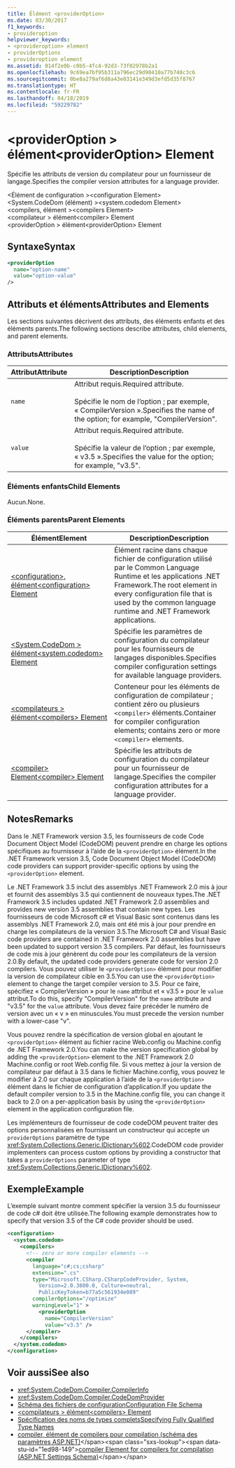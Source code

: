 ```yaml
---
title: Élément <providerOption>
ms.date: 03/30/2017
f1_keywords:
- provideroption
helpviewer_keywords:
- <provideroption> element
- providerOptions
- provideroption element
ms.assetid: 014f2e0b-c0b5-4fc4-92d3-73f02978b2a1
ms.openlocfilehash: 9c69ea7bf95b311a796ec29d90410a77b748c3c6
ms.sourcegitcommit: 0be8a279af6d8a43e03141e349d3efd5d35f8767
ms.translationtype: HT
ms.contentlocale: fr-FR
ms.lasthandoff: 04/18/2019
ms.locfileid: "59229782"
---
```

# <a name="provideroption-element"></a><span data-ttu-id="1ed98-102">\<providerOption > élément</span><span class="sxs-lookup"><span data-stu-id="1ed98-102">\<providerOption> Element</span></span>
<span data-ttu-id="1ed98-103">Spécifie les attributs de version du compilateur pour un fournisseur de langage.</span><span class="sxs-lookup"><span data-stu-id="1ed98-103">Specifies the compiler version attributes for a language provider.</span></span>  
  
 <span data-ttu-id="1ed98-104">\<Élément de configuration ></span><span class="sxs-lookup"><span data-stu-id="1ed98-104">\<configuration Element></span></span>  
<span data-ttu-id="1ed98-105">\<System.CodeDom (élément) ></span><span class="sxs-lookup"><span data-stu-id="1ed98-105">\<system.codedom Element></span></span>  
<span data-ttu-id="1ed98-106">\<compilers, élément ></span><span class="sxs-lookup"><span data-stu-id="1ed98-106">\<compilers Element></span></span>  
<span data-ttu-id="1ed98-107">\<compilateur > élément</span><span class="sxs-lookup"><span data-stu-id="1ed98-107">\<compiler> Element</span></span>  
<span data-ttu-id="1ed98-108">\<providerOption > élément</span><span class="sxs-lookup"><span data-stu-id="1ed98-108">\<providerOption> Element</span></span>  
  
## <a name="syntax"></a><span data-ttu-id="1ed98-109">Syntaxe</span><span class="sxs-lookup"><span data-stu-id="1ed98-109">Syntax</span></span>  
  
```xml  
<providerOption  
  name="option-name"  
  value="option-value"  
/>  
```  
  
## <a name="attributes-and-elements"></a><span data-ttu-id="1ed98-110">Attributs et éléments</span><span class="sxs-lookup"><span data-stu-id="1ed98-110">Attributes and Elements</span></span>  
 <span data-ttu-id="1ed98-111">Les sections suivantes décrivent des attributs, des éléments enfants et des éléments parents.</span><span class="sxs-lookup"><span data-stu-id="1ed98-111">The following sections describe attributes, child elements, and parent elements.</span></span>  
  
### <a name="attributes"></a><span data-ttu-id="1ed98-112">Attributs</span><span class="sxs-lookup"><span data-stu-id="1ed98-112">Attributes</span></span>  
  
|<span data-ttu-id="1ed98-113">Attribut</span><span class="sxs-lookup"><span data-stu-id="1ed98-113">Attribute</span></span>|<span data-ttu-id="1ed98-114">Description</span><span class="sxs-lookup"><span data-stu-id="1ed98-114">Description</span></span>|  
|---------------|-----------------|  
|`name`|<span data-ttu-id="1ed98-115">Attribut requis.</span><span class="sxs-lookup"><span data-stu-id="1ed98-115">Required attribute.</span></span><br /><br /> <span data-ttu-id="1ed98-116">Spécifie le nom de l’option ; par exemple, « CompilerVersion ».</span><span class="sxs-lookup"><span data-stu-id="1ed98-116">Specifies the name of the option; for example, "CompilerVersion".</span></span>|  
|`value`|<span data-ttu-id="1ed98-117">Attribut requis.</span><span class="sxs-lookup"><span data-stu-id="1ed98-117">Required attribute.</span></span><br /><br /> <span data-ttu-id="1ed98-118">Spécifie la valeur de l’option ; par exemple, « v3.5 ».</span><span class="sxs-lookup"><span data-stu-id="1ed98-118">Specifies the value for the option; for example, "v3.5".</span></span>|  
  
### <a name="child-elements"></a><span data-ttu-id="1ed98-119">Éléments enfants</span><span class="sxs-lookup"><span data-stu-id="1ed98-119">Child Elements</span></span>  
 <span data-ttu-id="1ed98-120">Aucun.</span><span class="sxs-lookup"><span data-stu-id="1ed98-120">None.</span></span>  
  
### <a name="parent-elements"></a><span data-ttu-id="1ed98-121">Éléments parents</span><span class="sxs-lookup"><span data-stu-id="1ed98-121">Parent Elements</span></span>  
  
|<span data-ttu-id="1ed98-122">Élément</span><span class="sxs-lookup"><span data-stu-id="1ed98-122">Element</span></span>|<span data-ttu-id="1ed98-123">Description</span><span class="sxs-lookup"><span data-stu-id="1ed98-123">Description</span></span>|  
|-------------|-----------------|  
|[<span data-ttu-id="1ed98-124">\<configuration>, élément</span><span class="sxs-lookup"><span data-stu-id="1ed98-124">\<configuration> Element</span></span>](../../../../../docs/framework/configure-apps/file-schema/configuration-element.md)|<span data-ttu-id="1ed98-125">Élément racine dans chaque fichier de configuration utilisé par le Common Language Runtime et les applications .NET Framework.</span><span class="sxs-lookup"><span data-stu-id="1ed98-125">The root element in every configuration file that is used by the common language runtime and .NET Framework applications.</span></span>|  
|[<span data-ttu-id="1ed98-126">\<System.CodeDom > élément</span><span class="sxs-lookup"><span data-stu-id="1ed98-126">\<system.codedom> Element</span></span>](../../../../../docs/framework/configure-apps/file-schema/compiler/system-codedom-element.md)|<span data-ttu-id="1ed98-127">Spécifie les paramètres de configuration du compilateur pour les fournisseurs de langages disponibles.</span><span class="sxs-lookup"><span data-stu-id="1ed98-127">Specifies compiler configuration settings for available language providers.</span></span>|  
|[<span data-ttu-id="1ed98-128">\<compilateurs > élément</span><span class="sxs-lookup"><span data-stu-id="1ed98-128">\<compilers> Element</span></span>](../../../../../docs/framework/configure-apps/file-schema/compiler/compilers-element.md)|<span data-ttu-id="1ed98-129">Conteneur pour les éléments de configuration de compilateur ; contient zéro ou plusieurs `<compiler>` éléments.</span><span class="sxs-lookup"><span data-stu-id="1ed98-129">Container for compiler configuration elements; contains zero or more `<compiler>` elements.</span></span>|  
|[<span data-ttu-id="1ed98-130">\<compiler> Element</span><span class="sxs-lookup"><span data-stu-id="1ed98-130">\<compiler> Element</span></span>](../../../../../docs/framework/configure-apps/file-schema/compiler/compiler-element.md)|<span data-ttu-id="1ed98-131">Spécifie les attributs de configuration du compilateur pour un fournisseur de langage.</span><span class="sxs-lookup"><span data-stu-id="1ed98-131">Specifies the compiler configuration attributes for a language provider.</span></span>|  
  
## <a name="remarks"></a><span data-ttu-id="1ed98-132">Notes</span><span class="sxs-lookup"><span data-stu-id="1ed98-132">Remarks</span></span>  
 <span data-ttu-id="1ed98-133">Dans le .NET Framework version 3.5, les fournisseurs de code Code Document Object Model (CodeDOM) peuvent prendre en charge les options spécifiques au fournisseur à l’aide de la `<providerOption>` élément.</span><span class="sxs-lookup"><span data-stu-id="1ed98-133">In the .NET Framework version 3.5, Code Document Object Model (CodeDOM) code providers can support provider-specific options by using the `<providerOption>` element.</span></span>  
  
 <span data-ttu-id="1ed98-134">Le .NET Framework 3.5 inclut des assemblys .NET Framework 2.0 mis à jour et fournit des assemblys 3.5 qui contiennent de nouveaux types.</span><span class="sxs-lookup"><span data-stu-id="1ed98-134">The .NET Framework 3.5 includes updated .NET Framework 2.0 assemblies and provides new version 3.5 assemblies that contain new types.</span></span> <span data-ttu-id="1ed98-135">Les fournisseurs de code Microsoft c# et Visual Basic sont contenus dans les assemblys .NET Framework 2.0, mais ont été mis à jour pour prendre en charge les compilateurs de la version 3.5.</span><span class="sxs-lookup"><span data-stu-id="1ed98-135">The Microsoft C# and Visual Basic code providers are contained in .NET Framework 2.0 assemblies but have been updated to support version 3.5 compilers.</span></span> <span data-ttu-id="1ed98-136">Par défaut, les fournisseurs de code mis à jour génèrent du code pour les compilateurs de la version 2.0.</span><span class="sxs-lookup"><span data-stu-id="1ed98-136">By default, the updated code providers generate code for version 2.0 compilers.</span></span> <span data-ttu-id="1ed98-137">Vous pouvez utiliser le `<providerOption>` élément pour modifier la version de compilateur cible en 3.5.</span><span class="sxs-lookup"><span data-stu-id="1ed98-137">You can use the `<providerOption>` element to change the target compiler version to 3.5.</span></span> <span data-ttu-id="1ed98-138">Pour ce faire, spécifiez « CompilerVersion » pour le `name` attribut et « v3.5 » pour le `value` attribut.</span><span class="sxs-lookup"><span data-stu-id="1ed98-138">To do this, specify "CompilerVersion" for the `name` attribute and "v3.5" for the `value` attribute.</span></span> <span data-ttu-id="1ed98-139">Vous devez faire précéder le numéro de version avec un « v » en minuscules.</span><span class="sxs-lookup"><span data-stu-id="1ed98-139">You must precede the version number with a lower-case "v".</span></span>  
  
 <span data-ttu-id="1ed98-140">Vous pouvez rendre la spécification de version global en ajoutant le `<providerOption>` élément au fichier racine Web.config ou Machine.config de .NET Framework 2.0.</span><span class="sxs-lookup"><span data-stu-id="1ed98-140">You can make the version specification global by adding the `<providerOption>` element to the .NET Framework 2.0 Machine.config or root Web.config file.</span></span> <span data-ttu-id="1ed98-141">Si vous mettez à jour la version de compilateur par défaut à 3.5 dans le fichier Machine.config, vous pouvez le modifier à 2.0 sur chaque application à l’aide de la `<providerOption>` élément dans le fichier de configuration d’application.</span><span class="sxs-lookup"><span data-stu-id="1ed98-141">If you update the default compiler version to 3.5 in the Machine.config file, you can change it back to 2.0 on a per-application basis by using the `<providerOption>` element in the application configuration file.</span></span>  
  
 <span data-ttu-id="1ed98-142">Les implémenteurs de fournisseur de code codeDOM peuvent traiter des options personnalisées en fournissant un constructeur qui accepte un `providerOptions` paramètre de type <xref:System.Collections.Generic.IDictionary%602>.</span><span class="sxs-lookup"><span data-stu-id="1ed98-142">CodeDOM code provider implementers can process custom options by providing a constructor that takes a `providerOptions` parameter of type <xref:System.Collections.Generic.IDictionary%602>.</span></span>  
  
## <a name="example"></a><span data-ttu-id="1ed98-143">Exemple</span><span class="sxs-lookup"><span data-stu-id="1ed98-143">Example</span></span>  
 <span data-ttu-id="1ed98-144">L’exemple suivant montre comment spécifier la version 3.5 du fournisseur de code c# doit être utilisée.</span><span class="sxs-lookup"><span data-stu-id="1ed98-144">The following example demonstrates how to specify that version 3.5 of the C# code provider should be used.</span></span>  
  
```xml  
<configuration>  
  <system.codedom>  
    <compilers>  
      <!-- zero or more compiler elements -->  
      <compiler  
        language="c#;cs;csharp"  
        extension=".cs"  
        type="Microsoft.CSharp.CSharpCodeProvider, System,   
          Version=2.0.3600.0, Culture=neutral,   
          PublicKeyToken=b77a5c561934e089"  
        compilerOptions="/optimize"  
        warningLevel="1" >  
          <providerOption  
            name="CompilerVersion"  
            value="v3.5" />  
      </compiler>  
    </compilers>  
  </system.codedom>  
</configuration>  
```  
  
## <a name="see-also"></a><span data-ttu-id="1ed98-145">Voir aussi</span><span class="sxs-lookup"><span data-stu-id="1ed98-145">See also</span></span>

- <xref:System.CodeDom.Compiler.CompilerInfo>
- <xref:System.CodeDom.Compiler.CodeDomProvider>
- [<span data-ttu-id="1ed98-146">Schéma des fichiers de configuration</span><span class="sxs-lookup"><span data-stu-id="1ed98-146">Configuration File Schema</span></span>](../../../../../docs/framework/configure-apps/file-schema/index.md)
- [<span data-ttu-id="1ed98-147">\<compilateurs > élément</span><span class="sxs-lookup"><span data-stu-id="1ed98-147">\<compilers> Element</span></span>](../../../../../docs/framework/configure-apps/file-schema/compiler/compilers-element.md)
- [<span data-ttu-id="1ed98-148">Spécification des noms de types complets</span><span class="sxs-lookup"><span data-stu-id="1ed98-148">Specifying Fully Qualified Type Names</span></span>](../../../../../docs/framework/reflection-and-codedom/specifying-fully-qualified-type-names.md)
- <span data-ttu-id="1ed98-149">[compiler, élément de compilers pour compilation (schéma des paramètres ASP.NET)](https://docs.microsoft.com/previous-versions/dotnet/netframework-4.0/a15ebt6c(v=vs.100))</span><span class="sxs-lookup"><span data-stu-id="1ed98-149">[compiler Element for compilers for compilation (ASP.NET Settings Schema)](https://docs.microsoft.com/previous-versions/dotnet/netframework-4.0/a15ebt6c(v=vs.100))</span></span>
